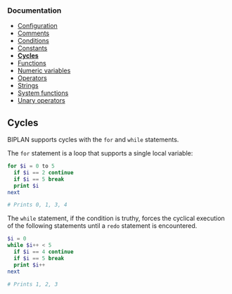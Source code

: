 ### Documentation
- [Configuration](/documentation/configuration.md)
- [Comments](/documentation/comments.md)
- [Conditions](/documentation/conditions.md)
- [Constants](/documentation/constants.md)
- **[Cycles](/documentation/cycles.md)**
- [Functions](/documentation/functions.md)
- [Numeric variables](/documentation/numeric-variables.md)
- [Operators](/documentation/operators.md)
- [Strings](/documentation/strings.md)
- [System functions](/documentation/system-functions.md)
- [Unary operators](/documentation/unary-operators.md)

## Cycles
BIPLAN supports cycles with the `for` and `while` statements.

The `for` statement is a loop that supports a single local variable:

```php
for $i = 0 to 5
  if $i == 2 continue
  if $i == 5 break
  print $i
next

# Prints 0, 1, 3, 4
```

The `while` statement, if the condition is truthy, forces the cyclical execution of the following statements until a `redo` statement is encountered.   
```php
$i = 0
while $i++ < 5
  if $i == 4 continue
  if $i == 5 break
  print $i++
next

# Prints 1, 2, 3
```
